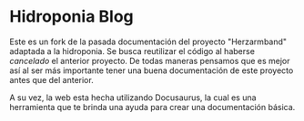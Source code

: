 # Hidroponia Blog

Este es un fork de la pasada documentación del proyecto "Herzarmband" adaptada a la hidroponia.
Se busca reutilizar el código al haberse *cancelado* el anterior proyecto.
De todas maneras pensamos que es mejor así al ser más importante tener una buena documentación de este proyecto antes que del anterior.

A su vez, la web esta hecha utilizando Docusaurus, la cual es una herramienta que te brinda una ayuda para crear una documentación básica.
